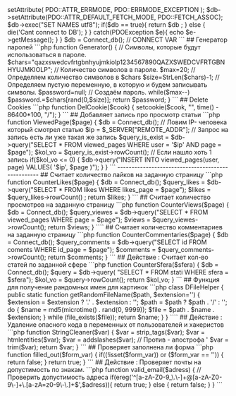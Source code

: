 <?php

// LOGO
$appname = "";


## Connection to DB
```php
function Connect_db()
 {
	 include 'connect.php'; // Data of Connection
	 try{
	      $db = new PDO("mysql:host=$host;dbname=$db_name", $user, $password);
	      $db->setAttribute( PDO::ATTR_ERRMODE, PDO::ERRMODE_EXCEPTION );
        $db->setAttribute(PDO::ATTR_DEFAULT_FETCH_MODE, PDO::FETCH_ASSOC);
	      $db->exec("SET NAMES utf8");
        if($db == true){ return $db ; }
				else { die('Cant connect to DB'); }
	    }

	 catch(PDOException $e){ echo $e->getMessage();  }
 }
$db =  Connect_db();  // CONNECT VAR
```



## Генератор паролей
```php
function Generator()
{
  // Символы, которые будут использоваться в пароле.
  $chars="qazxswedcvfrtgbnhyujmkiolp1234567890QAZXSWEDCVFRTGBNHYUJMKIOLP";
  // Количество символов в пароле.
  $max=20;
  // Определяем количество символов в $chars
  $size=StrLen($chars)-1;
  // Определяем пустую переменную, в которую и будем записывать символы.
  $password=null;
  // Создаём пароль.
  while($max--)
  $password.=$chars[rand(0,$size)];
  return $password;
}
```


## Delete Cookies
```php
function DelCookie($cook)
 {
   setcookie($cook, "", time() - 86400*100, "/");
 }
```




## Добавляет запись про просмотр статьи
```php
function ViewedPage($page)
 {
    $db = Connect_db();

		// Ловим IP- человека который смотрел статью
		 $ip = $_SERVER["REMOTE_ADDR"];

		// Запрос на запись есть ли уже такая же запись
    $query_is_exist = $db->query("SELECT * FROM viewed_pages WHERE user = '$ip' AND page = $page");
		$kol_vo = $query_is_exist->rowCount();

    // Если нашло хоть 1 запись
	  if($kol_vo <= 0) { $db->query("INSERT INTO viewed_pages(user, page) VALUES( '$ip', $page )"); }
 }
```


--------------------------------------------------
## Считает количество лайков на заданную страницу
```php
function CounterLikes($page)
 {
   $db = Connect_db();

   $query_likes = $db->query("SELECT * FROM likes WHERE likes_page = $page");
	 $likes =  $query_likes->rowCount() ;

	 return $likes;
  }
```





## Считает количество просмотров на заданную страницу
```php
function CounterViews($page)
 {
   $db = Connect_db();

	 $query_viewes = $db->query("SELECT * FROM viewed_pages WHERE page = $page");
 	 $views = $query_viewes->rowCount();

 	 return $views;
 }
````




## Считает количество комментариев на заданную страницу
```php
function CounterCommentaries($page)
{
 $db = Connect_db();

 $query_comments = $db->query("SELECT id FROM coments  WHERE id_page = $page");
 $comments = $query_comments->rowCount();

 return $comments;
}
```



## Действие : Считает кол-во статей по заданной сфере
```php
function CounterSfera($sfera)
 {
	 $db = Connect_db();

    $query = $db->query( "SELECT * FROM stati WHERE sfera = $sfera");
		$kol_vo = $query->rowCount();

		return $kol_vo;
 }
```



## Функция для получение рандомных имен для картинок
```php
class DFileHelper
{
    public static function getRandomFileName($path, $extension='')
    {
        $extension = $extension ? '.' . $extension : '';
        $path = $path ? $path . '/' : '';

        do {
            $name = md5(microtime() . rand(0, 9999));
            $file = $path . $name . $extension;
        } while (file_exists($file));

        return $name;
    }
}
````


## Действие : Удаление опасного кода в переменных от пользователей и хакеристов
```php
function StringCleaner($var)
 {
   $var = strip_tags($var);
   $var = htmlentities($var);
   $var = addslashes($var); // Против - апострофа '
   $var = trim($var);
   return $var;
}
```



## Проверяет заполнена ли форма
```php
function filled_out($form_var)
 {
    if((!isset($form_var)) or ($form_var == ''))
       {
           return false;
       }
       return true;
 }
```




## Действие : Проверяет почты на допустимость по знакам.
```php
function valid_email($adress)
 {
	  //Проверить допустимость адреса
    if(ereg('^[a-zA-Z0-9_\.\-]+@[a-zA-Z0-9\-]+\.[a-zA=z0-9\-\.]+$',$adress)){ return true; }
    else { return false; }
 }
```
